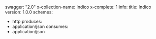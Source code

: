 swagger: "2.0"
x-collection-name: Indico
x-complete: 1
info:
  title: Indico
  version: 1.0.0
schemes:
- http
produces:
- application/json
consumes:
- application/json